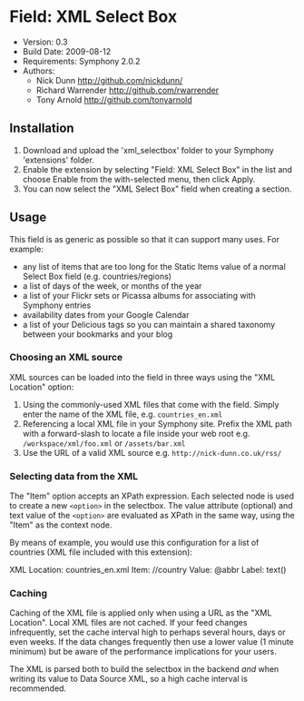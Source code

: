 # Field: XML Select Box

* Version: 0.3
* Build Date: 2009-08-12
* Requirements: Symphony 2.0.2
* Authors:
	- Nick Dunn <http://github.com/nickdunn/>
	- Richard Warrender <http://github.com/rwarrender>
	- Tony Arnold <http://github.com/tonyarnold>

## Installation

1. Download and upload the 'xml_selectbox' folder to your Symphony 'extensions' folder.
2. Enable the extension by selecting "Field: XML Select Box" in the list and choose Enable from the with-selected menu, then click Apply.
3. You can now select the "XML Select Box" field when creating a section.

## Usage

This field is as generic as possible so that it can support many uses. For example:

* any list of items that are too long for the Static Items value of a normal Select Box field (e.g. countries/regions)
* a list of days of the week, or months of the year
* a list of your Flickr sets or Picassa albums for associating with Symphony entries
* availability dates from your Google Calendar
* a list of your Delicious tags so you can maintain a shared taxonomy between your bookmarks and your blog

### Choosing an XML source

XML sources can be loaded into the field in three ways using the "XML Location" option:

1. Using the commonly-used XML files that come with the field. Simply enter the name of the XML file, e.g. `countries_en.xml`
2. Referencing a local XML file in your Symphony site. Prefix the XML path with a forward-slash to locate a file inside your web root e.g. `/workspace/xml/foo.xml` or `/assets/bar.xml`
3. Use the URL of a valid XML source e.g. `http://nick-dunn.co.uk/rss/`

### Selecting data from the XML

The "Item" option accepts an XPath expression. Each selected node is used to create a new `<option>` in the selectbox. The value attribute (optional) and text value of the `<option>` are evaluated as XPath in the same way, using the "Item" as the context node.

By means of example, you would use this configuration for a list of countries (XML file included with this extension):

XML Location: countries_en.xml
Item: //country
Value: @abbr
Label: text()

### Caching

Caching of the XML file is applied only when using a URL as the "XML Location". Local XML files are not cached. If your feed changes infrequently, set the cache interval high to perhaps several hours, days or even weeks. If the data changes frequently then use a lower value (1 minute minimum) but be aware of the performance implications for your users.

The XML is parsed both to build the selectbox in the backend *and* when writing its value to Data Source XML, so a high cache interval is recommended.